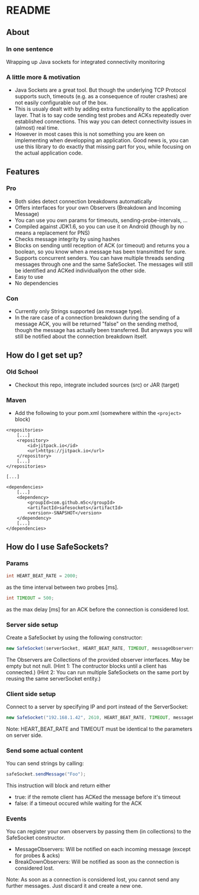 # README #

## About ##

### In one sentence ###

Wrapping up Java sockets for integrated connectivity monitoring 

### A little more & motivation ###

* Java Sockets are a great tool. But though the underlying TCP Protocol supports such, timeouts (e.g. as a consequence of router crashes) are not easily configurable out of the box. 
* This is usualy dealt with by adding extra functionality to the application layer. That is to say code sending test probes and ACKs repeatedly over established connections. This way you can detect connectivity issues in (almost) real time.
* However in most cases this is not something you are keen on implementing when developping an application. Good news is, you can use this library to do exactly that missing part for you, while focusing on the actual application code.

## Features ##

### Pro ###

* Both sides detect connection breakdowns automatically
* Offers interfaces for your own Observers (Breakdown and Incoming Message)
* You can use you own params for timeouts, sending-probe-intervals, ...
* Compiled against JDK1.6, so you can use it on Android (though by no means a replacement for PNS)
* Checks message integrity by using hashes
* Blocks on sending until reception of ACK (or timeout) and returns you a boolean, so you know when a message has been transmitted for sure. 
* Supports concurrent senders. You can have multiple threads sending messages through one and the same SafeSocket. The messages will still be identified and ACKed individuallyon the other side.
* Easy to use
* No dependencies

### Con ###

* Currently only Strings supported (as message type).
* In the rare case of a connection breakdown during the sending of a message ACK, you will be returned "false" on the sending method, though the message has actually been transferred. But anyways you will still be notified about the connection breakdown itself.

## How do I get set up? ##

### Old School ###
* Checkout this repo, integrate included sources (src) or JAR (target) 

### Maven ###
* Add the following to your pom.xml (somewhere within the ```<project>``` block)

```
<repositories>
	[...]
	<repository>
		<id>jitpack.io</id>
		<url>https://jitpack.io</url>
	</repository>
	[...]
</repositories>

[...]

<dependencies>
	[...]
	<dependency>
		<groupId>com.github.m5c</groupId>
		<artifactId>safesockets</artifactId>
		<version>-SNAPSHOT</version>
	</dependency>
	[...]
</dependencies>
```

## How do I use SafeSockets? ##

### Params ###
``` Java
int HEART_BEAT_RATE = 2000;
```
as the time interval between two probes [ms].

``` Java
int TIMEOUT = 500;
```
as the max delay [ms] for an ACK before the connection is considered lost.

### Server side setup ###
Create a SafeSocket by using the following constructor:
``` Java
new SafeSocket(serverSocket, HEART_BEAT_RATE, TIMEOUT, messageObservers, breakDownObservers);
```
The Observers are Collections of the provided observer interfaces. May be empty but not null.
(Hint 1: The contructor blocks until a client has connected.)
(Hint 2: You can run multiple SafeSockets on the same port by reusing the same serverSocket entity.)

### Client side setup ###
Connect to a server by specifying IP and port instead of the ServerSocket:
``` Java
new SafeSocket("192.168.1.42", 2610, HEART_BEAT_RATE, TIMEOUT, messageObservers, breakdownObservers);
```
Note: HEART_BEAT_RATE and TIMEOUT must be identical to the parameters on server side.

### Send some actual content ###
You can send strings by calling:
``` Java
safeSocket.sendMessage("Foo");
```
This instruction will block and return either
* true:		if the remote client has ACKed the message before it's timeout
* false:	if a timeout occured while waiting for the ACK

### Events ###
You can register your own observers by passing them (in collections) to the SafeSocket constructor.
* MessageObservers: Will be notified on each incoming message (except for probes & acks)
* BreakDownObservers: Will be notified as soon as the connection is considered lost.

Note: As soon as a connection is considered lost, you cannot send any further messages. Just discard it and create a new one.
